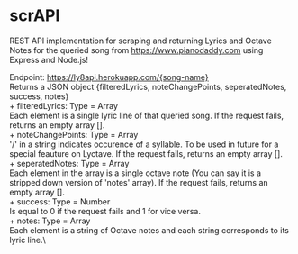 # scrAPI
REST API implementation for scraping and returning Lyrics and Octave Notes for the queried song from https://www.pianodaddy.com using Express and Node.js!

Endpoint: https://ly8api.herokuapp.com/{song-name}   
     Returns a JSON object {filteredLyrics, noteChangePoints, seperatedNotes, success, notes}\
        + filteredLyrics: Type = Array\
            Each element is a single lyric line of that queried song. If the request fails, returns an
            empty array [].\
        + noteChangePoints: Type = Array\
            '/' in a string indicates occurence of a syllable. To be used in future for a special feauture on Lyctave. If the request fails, returns an empty array [].\
        + seperatedNotes: Type = Array\
            Each element in the array is a single octave note (You can say it is a stripped down version of 'notes' array). If the request fails, returns an empty array [].\
        + success: Type = Number\
            Is equal to 0 if the request fails and 1 for vice versa.\
        + notes: Type = Array\
            Each element is a string of Octave notes and each string corresponds to its lyric line.\
    

